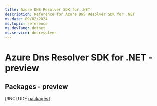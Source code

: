 ```yaml
---
title: Azure DNS Resolver SDK for .NET
description: Reference for Azure DNS Resolver SDK for .NET
ms.date: 09/02/2024
ms.topic: reference
ms.devlang: dotnet
ms.service: dnsresolver
---
```

# Azure Dns Resolver SDK for .NET - preview
## Packages - preview
[!INCLUDE [packages](dns-resolver-index.md)]